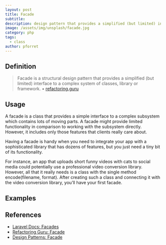 ```yaml
---
layout: post
title: Facade
subtitle: 
description: design pattern that provides a simplified (but limited) interface to a complex system of classes, library or framework
image: /assets/img/unsplash/facade.jpg
category: php
tags:
  - class
author: pforret
---
```


## Definition

> Facade is a structural design pattern that provides a simplified (but limited) interface to a complex system of classes, library or framework. &bull; [refactoring.guru](https://refactoring.guru/design-patterns/facade)


## Usage

A facade is a class that provides a simple interface to a complex subsystem which contains lots of moving parts. A facade might provide limited functionality in comparison to working with the subsystem directly. However, it includes only those features that clients really care about.

Having a facade is handy when you need to integrate your app with a sophisticated library that has dozens of features, but you just need a tiny bit of its functionality.

For instance, an app that uploads short funny videos with cats to social media could potentially use a professional video conversion library. However, all that it really needs is a class with the single method encode(filename, format). After creating such a class and connecting it with the video conversion library, you’ll have your first facade.

## Examples




## References

* [Laravel Docs: Facades](https://laravel.com/docs/8.x/facades)
* [Refactoring Guru: Facade](https://refactoring.guru/design-patterns/facade/)
* [Design Patterns: Facade](https://designpatternsphp.readthedocs.io/en/latest/Structural/Facade/README.html)